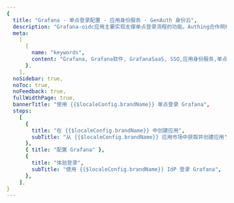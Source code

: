 ```yaml
---
{
  title: "Grafana - 单点登录配置 - 应用身份服务 - GenAuth 身份云",
  description: "Grafana-oidc应用主要实现支撑单点登录流程的功能。Authing合作网络提供 Grafana，单点登录，SSO，实现应用的快捷登录、免密登录，提升员工办公体验、增强用户体验，增强企业数字化服务水平。",
  meta:
    [
      {
        name: "keywords",
        content: "Grafana, Grafana软件, GrafanaSaaS, SSO,应用身份服务,单点登录配置,Authing身份云",
      },
    ],
  noSidebar: true,
  noToc: true,
  noFeedback: true,
  fullWidthPage: true,
  bannerTitle: "使用 {{$localeConfig.brandName}} 单点登录 Grafana",
  steps:
    [
      {
        title: "在 {{$localeConfig.brandName}} 中创建应用",
        subTitle: "从 {{$localeConfig.brandName}} 应用市场中获取并创建应用",
      },
      { title: "配置 Grafana" },
      {
        title: "体验登录",
        subTitle: "使用 {{$localeConfig.brandName}} IdP 登录 Grafana",
      },
    ],
}
---
```


<IntegrationDetail/>
